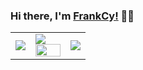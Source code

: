 ### Hi there, I'm [FrankCy!](https://github.com/FrankCy) 🙋‍♂️
<table id="tbl" border=1 width="80%" frame=void >
<tr style="border:none">
    <td style="border:none">
        <img src="https://wiki.komica.org/images/1/1d/Img5154.gif"/>
    </td>
    <td style="border:none">
        <a href="#">
          <img align="center" src="https://github-readme-stats.vercel.app/api?username=FrankCy&layout=compact&theme=material-palenight&show_icons=true" />
        </a>
        <a href="#">
          <img style="width:-webkit-fill-available" align="center" src="https://github-readme-stats.anuraghazra1.vercel.app/api/top-langs/?username=FrankCy&layout=compact&theme=material-palenight" />
        </a>
    </td>
    <td style="border:none">
        <img src="http://p1.pstatp.com/large/pgc-image/a804f6a311764d98a91906dcf949efe9"/>
    </td>
</tr>
</table>
